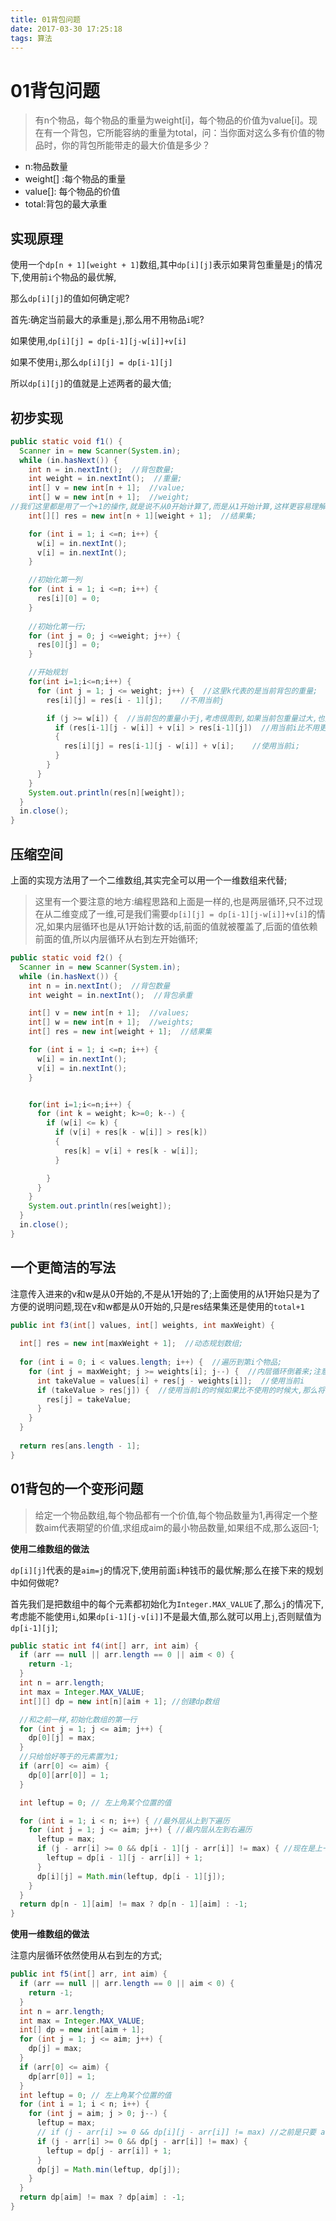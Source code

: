 ```yaml
---
title: 01背包问题
date: 2017-03-30 17:25:18
tags: 算法
---
```


# 01背包问题

> 有n个物品，每个物品的重量为weight[i]，每个物品的价值为value[i]。现在有一个背包，它所能容纳的重量为total，问：当你面对这么多有价值的物品时，你的背包所能带走的最大价值是多少？

<!-- more -->

- n:物品数量
- weight[] :每个物品的重量
- value[]: 每个物品的价值
- total:背包的最大承重

## 实现原理

使用一个`dp[n + 1][weight + 1]`数组,其中`dp[i][j]`表示如果背包重量是`j`的情况下,使用前`i`个物品的最优解,

那么`dp[i][j]`的值如何确定呢?

首先:确定当前最大的承重是`j`,那么用不用物品`i`呢?

如果使用,`dp[i][j] = dp[i-1][j-w[i]]+v[i]`

如果不使用`i`,那么`dp[i][j] = dp[i-1][j]`

所以`dp[i][j]`的值就是上述两者的最大值;

## 初步实现

```java
public static void f1() {  
  Scanner in = new Scanner(System.in);  
  while (in.hasNext()) {  
    int n = in.nextInt();  //背包数量;
    int weight = in.nextInt();  //重量;
    int[] v = new int[n + 1];  //value;
    int[] w = new int[n + 1];  //weight;
//我们这里都是用了一个+1的操作,就是说不从0开始计算了,而是从1开始计算,这样更容易理解吧;
    int[][] res = new int[n + 1][weight + 1];  //结果集;

    for (int i = 1; i <=n; i++) {  
      w[i] = in.nextInt();  
      v[i] = in.nextInt();  
    }

    //初始化第一列
    for (int i = 1; i <=n; i++) {  
      res[i][0] = 0;  
    } 
    
    //初始化第一行;
    for (int j = 0; j <=weight; j++) {  
      res[0][j] = 0;  
    } 

	//开始规划
    for(int i=1;i<=n;i++) {  
      for (int j = 1; j <= weight; j++) {  //这里k代表的是当前背包的重量;
        res[i][j] = res[i - 1][j];    //不用当前j

        if (j >= w[i]) {  //当前包的重量小于j,考虑很周到,如果当前包重量过大,也是不行的...
          if (res[i-1][j - w[i]] + v[i] > res[i-1][j])  //用当前i比不用更大,那么就用上;
          {  
            res[i][j] = res[i-1][j - w[i]] + v[i];    //使用当前i;
          }     
        }  
      }  
    }  
    System.out.println(res[n][weight]);  
  }  
  in.close();  
}
```



## 压缩空间

上面的实现方法用了一个二维数组,其实完全可以用一个一维数组来代替;

> 这里有一个要注意的地方:编程思路和上面是一样的,也是两层循环,只不过现在从二维变成了一维,可是我们需要`dp[i][j] = dp[i-1][j-w[i]]+v[i]`的情况,如果内层循环也是从1开始计数的话,前面的值就被覆盖了,后面的值依赖前面的值,所以内层循环从右到左开始循环;

```java
public static void f2() {  
  Scanner in = new Scanner(System.in);  
  while (in.hasNext()) {  
    int n = in.nextInt();  //背包数量
    int weight = in.nextInt();  //背包承重

    int[] v = new int[n + 1];  //values;
    int[] w = new int[n + 1];  //weights;
    int[] res = new int[weight + 1];  //结果集

    for (int i = 1; i <=n; i++) {  
      w[i] = in.nextInt();  
      v[i] = in.nextInt();  
    }  


    for(int i=1;i<=n;i++) {  
      for (int k = weight; k>=0; k--) {  
        if (w[i] <= k) {  
          if (v[i] + res[k - w[i]] > res[k])  
          {  
            res[k] = v[i] + res[k - w[i]];  
          }  

        }  
      }  
    }  
    System.out.println(res[weight]);  
  }  
  in.close();  
}
```



## 一个更简洁的写法

  注意传入进来的v和w是从0开始的,不是从1开始的了;上面使用的从1开始只是为了方便的说明问题,现在v和w都是从0开始的,只是res结果集还是使用的`total+1`

```java
public int f3(int[] values, int[] weights, int maxWeight) {
 
  int[] res = new int[maxWeight + 1];  //动态规划数组;
  
  for (int i = 0; i < values.length; i++) {  //遍历到第i个物品;
    for (int j = maxWeight; j >= weights[i]; j--) {  //内层循环倒着来;注意人家的终止条件啊;
      int takeValue = values[i] + res[j - weights[i]];  //使用当前i
      if (takeValue > res[j]) {  //使用当前i的时候如果比不使用的时候大,那么将res[j]的位置替换成使用的情况;
        res[j] = takeValue;
      }
    }
  }
  
  return res[ans.length - 1];
}
```

## 01背包的一个变形问题

> 给定一个物品数组,每个物品都有一个价值,每个物品数量为1,再得定一个整数aim代表期望的价值,求组成aim的最小物品数量,如果组不成,那么返回-1;

**使用二维数组的做法**

`dp[i][j]`代表的是`aim=j`的情况下,使用前面`i`种钱币的最优解;那么在接下来的规划中如何做呢?

首先我们是把数组中的每个元素都初始化为`Integer.MAX_VALUE`了,那么`j`的情况下,考虑能不能使用`i`,如果`dp[i-1][j-v[i]]`不是最大值,那么就可以用上`j`,否则赋值为`dp[i-1][j]`;

```java
public static int f4(int[] arr, int aim) {
  if (arr == null || arr.length == 0 || aim < 0) {
    return -1;
  }
  int n = arr.length;
  int max = Integer.MAX_VALUE;
  int[][] dp = new int[n][aim + 1]; //创建dp数组

  //和之前一样,初始化数组的第一行
  for (int j = 1; j <= aim; j++) {
    dp[0][j] = max;
  }
  //只给恰好等于的元素置为1;
  if (arr[0] <= aim) {
    dp[0][arr[0]] = 1;
  }

  int leftup = 0; // 左上角某个位置的值

  for (int i = 1; i < n; i++) { //最外层从上到下遍历
    for (int j = 1; j <= aim; j++) { //最内层从左到右遍历
      leftup = max;
      if (j - arr[i] >= 0 && dp[i - 1][j - arr[i]] != max) { //现在是上一行的,有值才赋值=>保证只使用一次;
        leftup = dp[i - 1][j - arr[i]] + 1;
      }
      dp[i][j] = Math.min(leftup, dp[i - 1][j]);
    }
  }
  return dp[n - 1][aim] != max ? dp[n - 1][aim] : -1;
}
```



**使用一维数组的做法**

注意内层循环依然使用从右到左的方式;

```java
public int f5(int[] arr, int aim) {
  if (arr == null || arr.length == 0 || aim < 0) {
    return -1;
  }
  int n = arr.length;
  int max = Integer.MAX_VALUE;
  int[] dp = new int[aim + 1];
  for (int j = 1; j <= aim; j++) {
    dp[j] = max;
  }
  if (arr[0] <= aim) {
    dp[arr[0]] = 1;
  }
  int leftup = 0; // 左上角某个位置的值
  for (int i = 1; i < n; i++) {
    for (int j = aim; j > 0; j--) {
      leftup = max;
      // if (j - arr[i] >= 0 && dp[i][j - arr[i]] != max) //之前是只要 a[i][j-cur]上有值就赋值
      if (j - arr[i] >= 0 && dp[j - arr[i]] != max) {
        leftup = dp[j - arr[i]] + 1;
      }
      dp[j] = Math.min(leftup, dp[j]);
    }
  }
  return dp[aim] != max ? dp[aim] : -1;
}
```





